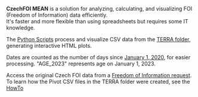 **CzechFOI MEAN** is a solution for analyzing, calculating, and visualizing FOI (Freedom of Information) data efficiently. <br>It's faster and more flexible than using spreadsheets but requires some IT knowledge.

The [Python Scripts](https://github.com/gitfrid/CzechFOI-DA/tree/main/Py%20Scripts) process and visualize CSV data from the [TERRA folder](https://github.com/gitfrid/CzechFOI-MEAN/tree/main/TERRA), generating interactive HTML plots. 

Dates are counted as the number of days since [January 1, 2020](https://github.com/gitfrid/CzechFOI-MEAN/blob/main/Plot%20Results/Days%20to%20Date%20Translation%20Day%20Date%20Translation/Days%20to%20Date%20Translation%20Day%20Date%20Translation.png), for easier processing. "AGE_2023" represents age on January 1, 2023.

Access the original Czech FOI data from a [Freedom of Information request](https://github.com/PalackyUniversity/uzis-data-analysis/blob/main/data/Vesely_106_202403141131.tar.xz). 
<br>To learn how the Pivot CSV files in the TERRA folder were created, see the [HowTo](https://github.com/gitfrid/CzechFOI-MEAN/blob/main/Documentation/Readme%20HowTo.pdf)
